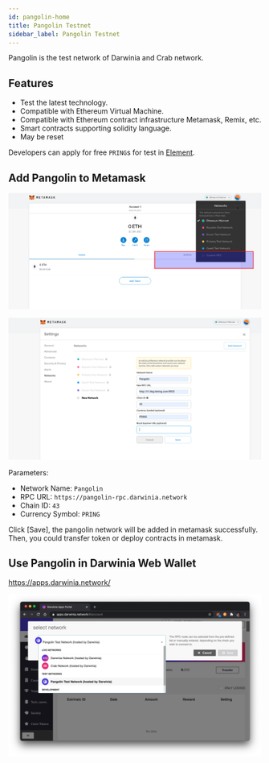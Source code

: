 ```yaml
---
id: pangolin-home
title: Pangolin Testnet
sidebar_label: Pangolin Testnet
---
```


Pangolin is the test network of Darwinia and Crab network.

## Features

- Test the latest technology.
- Compatible with Ethereum Virtual Machine.
- Compatible with Ethereum contract infrastructure Metamask, Remix, etc.
- Smart contracts supporting solidity language.
- May be reset

Developers can apply for free `PRING`s for test in [Element](https://app.element.io/?pk_vid=6961ca0f7c45f8bf16052310122d2437#/room/#darwinia:matrix.org).

## Add Pangolin to Metamask 

![add testnet](assets/pangolin/pangolin-home-02.png)

![set testnet](assets/pangolin/pangolin-home-03.png)

Parameters:

- Network Name: `Pangolin`
- RPC URL: `https://pangolin-rpc.darwinia.network`
- Chain ID: `43`
- Currency Symbol: `PRING`

Click [Save], the pangolin network will be added in metamask successfully. Then, you could transfer token or deploy contracts in metamask.

## Use Pangolin in Darwinia Web Wallet

https://apps.darwinia.network/

![](assets/pangolin/pangolin-home-01.png)
